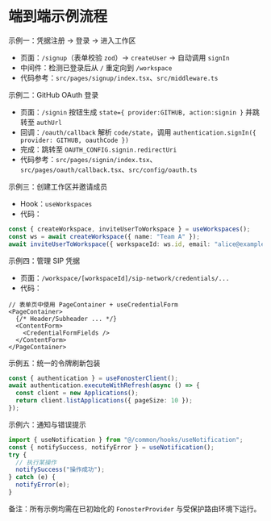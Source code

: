 # 端到端示例流程

示例一：凭据注册 → 登录 → 进入工作区
- 页面：`/signup`（表单校验 `zod`）→ `createUser` → 自动调用 `signIn`
- 中间件：检测已登录后从 `/` 重定向到 `/workspace`
- 代码参考：`src/pages/signup/index.tsx`、`src/middleware.ts`

示例二：GitHub OAuth 登录
- 页面：`/signin` 按钮生成 `state={ provider:GITHUB, action:signin }` 并跳转至 `authUrl`
- 回调：`/oauth/callback` 解析 `code/state`，调用 `authentication.signIn({ provider: GITHUB, oauthCode })`
- 完成：跳转至 `OAUTH_CONFIG.signin.redirectUri`
- 代码参考：`src/pages/signin/index.tsx`、`src/pages/oauth/callback.tsx`、`src/config/oauth.ts`

示例三：创建工作区并邀请成员
- Hook：`useWorkspaces`
- 代码：
```ts
const { createWorkspace, inviteUserToWorkspace } = useWorkspaces();
const ws = await createWorkspace({ name: "Team A" });
await inviteUserToWorkspace({ workspaceId: ws.id, email: "alice@example.com" });
```

示例四：管理 SIP 凭据
- 页面：`/workspace/[workspaceId]/sip-network/credentials/...`
- 代码：
```tsx
// 表单页中使用 PageContainer + useCredentialForm
<PageContainer>
  {/* Header/Subheader ... */}
  <ContentForm>
    <CredentialFormFields />
  </ContentForm>
</PageContainer>
```

示例五：统一的令牌刷新包装
```ts
const { authentication } = useFonosterClient();
await authentication.executeWithRefresh(async () => {
  const client = new Applications();
  return client.listApplications({ pageSize: 10 });
});
```

示例六：通知与错误提示
```ts
import { useNotification } from "@/common/hooks/useNotification";
const { notifySuccess, notifyError } = useNotification();
try {
  // 执行某操作
  notifySuccess("操作成功");
} catch (e) {
  notifyError(e);
}
```

备注：所有示例均需在已初始化的 `FonosterProvider` 与受保护路由环境下运行。
